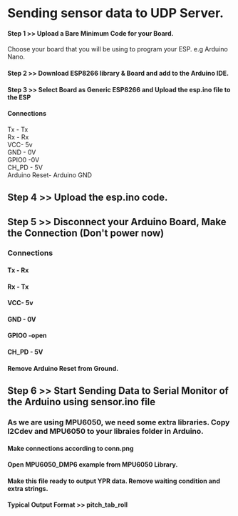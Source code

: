 # Sending sensor data to UDP Server.
#### Step 1 >> Upload a Bare Minimum Code for your Board.  
Choose your board that you will be using to program your ESP. e.g Arduino Nano.
#### Step 2 >> Download ESP8266 library & Board and add to the Arduino IDE.  
#### Step 3 >> Select Board as Generic ESP8266 and Upload the esp.ino file to the ESP
#### Connections  
 Tx - Tx  
 Rx - Rx  
 VCC- 5v  
 GND - 0V   
 GPIO0 -0V  
 CH_PD - 5V    
 Arduino Reset- Arduino GND 

 ## Step 4 >> Upload the esp.ino code.

 ## Step 5 >> Disconnect your Arduino Board, Make the Connection (Don't power now)

 ### Connections 
 #### Tx - Rx
 #### Rx - Tx
 #### VCC- 5v
 #### GND - 0V 
 #### GPIO0 -open
 #### CH_PD - 5V

 #### Remove Arduino Reset from Ground.

 ## Step 6 >> Start Sending Data to Serial Monitor of the Arduino using sensor.ino file

 ### As we are using MPU6050, we need some extra libraries. Copy I2Cdev and MPU6050 to your libraies folder in Arduino.
 #### Make connections according to conn.png
 #### Open MPU6050_DMP6 example from MPU6050 Library. 

#### Make this file ready to output YPR data. Remove waiting condition and extra strings. 
#### Typical Output Format >> pitch_tab_roll 


